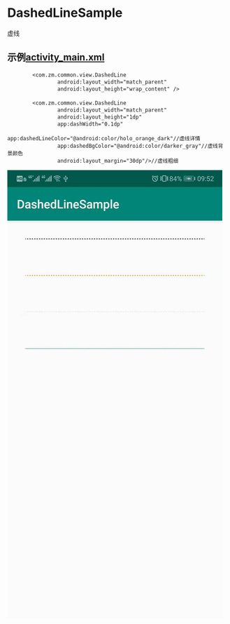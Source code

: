 # DashedLineSample
虚线

## 示例[activity_main.xml](https://github.com/scalling/DashedLineSample/blob/master/app/src/main/res/layout/activity_main.xml)
```
        <com.zm.common.view.DashedLine
                android:layout_width="match_parent"
                android:layout_height="wrap_content" />
                
        <com.zm.common.view.DashedLine
                android:layout_width="match_parent"
                android:layout_height="1dp"
                app:dashWidth="0.1dp"
                app:dashedLineColor="@android:color/holo_orange_dark"//虚线详情
                app:dashedBgColor="@android:color/darker_gray"//虚线背景颜色
                android:layout_margin="30dp"/>//虚线粗细
```
![1.jpg](https://github.com/scalling/DashedLineSample/blob/master/screenshot/1.jpg)
